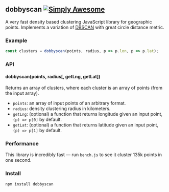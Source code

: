 ## dobbyscan [![Simply Awesome](https://img.shields.io/badge/simply-awesome-brightgreen.svg)](https://github.com/mourner/projects)

A very fast density based clustering JavaScript library for geographic points. Implements a variation of [DBSCAN](https://en.wikipedia.org/wiki/DBSCAN) with great circle distance metric.

### Example

```js
const clusters = dobbyscan(points, radius, p => p.lon, p => p.lat);
```

### API

#### dobbyscan(points, radius[, getLng, getLat])

Returns an array of clusters, where each cluster is an array of points (from the input array).

- `points`: an array of input points of an arbitrary format.
- `radius`: density clustering radius in kilometers.
- `getLng`: (optional) a function that returns longitude given an input point, `(p) => p[0]` by default.
- `getLat`: (optional) a function that returns latitude given an input point, `(p) => p[1]` by default.

### Performance

This library is incredibly fast — run `bench.js` to see it cluster 135k points in one second.

### Install

```
npm install dobbyscan
```
